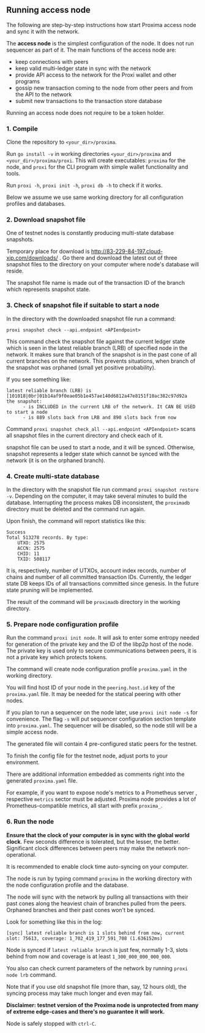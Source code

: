 ## Running access node

The following are step-by-step instructions how start Proxima access node and sync it with the network.

The **access node** is the simplest configuration of the node. It does not run sequencer as part of it.
The main functions of the access node are:
- keep connections with peers
- keep valid multi-ledger state in sync with the network
- provide API access to the network for the Proxi wallet and other programs
- gossip new transaction coming to the node from other peers and from the API to the network
- submit new transactions to the transaction store database

Running an access node does not require to be a token holder. 

### 1. Compile
Clone the repository to `<your_dir>/proxima`.

Run `go install -v` in working directories `<your_dir>/proxima` and `<your_dir>/proxima/proxi`.
This will create executables: `proxima` for the node, and `proxi` for the CLI program with simple wallet functionality and tools.

Run `proxi -h`, `proxi init -h`, `proxi db -h` to check if it works.

Below we assume we use same working directory for all configuration profiles and databases.

### 2. Download snapshot file
One of testnet nodes is constantly producing multi-state database snapshots. 

Temporary place for download is http://83-229-84-197.cloud-xip.com/downloads/ . 
Go there and download the latest out of three snapshot files to the directory on your computer where node's database will reside. 

The snapshot file name is made out of the transaction ID of the branch which represents snapshot state. 

### 3. Check of snapshot file if suitable to start a node
In the directory with the downloaded snapshot file run a command:

`proxi snapshot check --api.endpoint <APIendpoint>`

This command check the snapshot file against the current ledger state which is seen in the latest reliable branch (LRB)
of specified node in the network. It makes sure that branch of the snapshot is in the past cone of all current branches
on the network. This prevents situations, when branch of the snapshot was orphaned (small yet positive probability).

If you see something like:
```text
latest reliable branch (LRB) is [101018|0br]01b14af9f0eae05b1e457ae140d6812a47e8151f10ac382c97d92a
the snapshot:
      - is INCLUDED in the current LRB of the network. It CAN BE USED to start a node
      - is 889 slots back from LRB and 890 slots back from now
```

Command `proxi snapshot check_all --api.endpoint <APIendpoint>` scans all snapshot files in the current directory and check each of it.

snapshot file can be used to start a node, and it will be synced.
Otherwise, snapshot represents a ledger state which cannot be synced with the network (it is on the orphaned branch).

### 4. Create multi-state database
In the directory with the snapshot file run command `proxi snapshot restore -v`.
Depending on the computer, it may take several minutes to build the database. Interrupting the process makes DB inconsistent,
the `proximadb` directory must be deleted and the command run again.

Upon finish, the command will report statistics like this:
```text
Success
Total 513278 records. By type:
    UTXO: 2575
    ACCN: 2575
    CHID: 11
    TXID: 508117
```

It is, respectively, number of UTXOs, account index records, number of chains and number of all committed transaction IDs. 
Currently, the ledger state DB keeps IDs of all transactions committed since genesis. In the future state pruning will be implemented. 

The result of the command will be `proximadb` directory in the working directory. 

### 5. Prepare node configuration profile
Run the command `proxi init node`. It will ask to enter some entropy needed for generation of the private key and the
ID of the libp2p host of the node. The private key is used only to secure communications between peers, 
it is not a private key which protects tokens.

The command will create node configuration profile `proxima.yaml` in the working directory. 

You will find host ID of your node in the `peering.host.id` key of the `proxima.yaml` file. It may be needed for the statical
peering with other nodes.

If you plan to run a sequencer on the node later, use `proxi init node -s` for convenience. 
The flag `-s` will put sequencer configuration section template into `proxima.yaml`. 
The sequencer will be disabled, so the node still will be a simple access node. 

The generated file will contain 4 pre-configured static peers for the testnet.

To finish the config file for the testnet node, adjust ports to your environment.

There are additional information embedded as comments right into the generated `proxima.yaml` file.

For example, if you want to expose node's metrics to a Prometheus server , respective `metrics` sector must be adjusted.
Proxima node provides a lot of Prometheus-compatible metrics, all start with prefix `proxima_`.

### 6. Run the node
**Ensure that the clock of your computer is in sync with the global world clock**. 
Few seconds difference is tolerated, but the lesser, the better. 
Significant clock differences between peers may make the network non-operational. 

It is recommended to enable clock time auto-syncing on your computer.

The node is run by typing command `proxima` in the working directory with the node configuration profile and the database. 

The node will sync with the network by pulling all transactions with their past cones along 
the heaviest chain of branches pulled from the peers. Orphaned branches and their past cones won't be synced.

Look for something like this in the log:

```text
[sync] latest reliable branch is 1 slots behind from now, current slot: 75613, coverage: 1_702_419_177_591_708 (1.636152ms)
```

Node is synced if `latest reliable branch` is just few, normally 1-3, slots behind from now and
coverage is at least `1_300_000_000_000_000`.

You also can check current parameters of the network by running `proxi node lrb` command. 

Note that if you use old snapshot file (more than, say, 12 hours old), the syncing process may take much longer and even may fail.

**Disclaimer: testnet version of the Proxima node is unprotected from many of extreme edge-cases and there's no guarantee it will work.**

Node is safely stopped with  `ctrl-C`.


